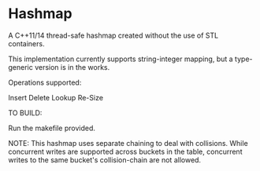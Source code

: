 # Hashmap
A C++11/14 thread-safe hashmap created without the use of STL containers.

This implementation currently supports string-integer mapping, but a type-generic
version is in the works.

Operations supported:

  Insert
  Delete
  Lookup
  Re-Size

TO BUILD:

  Run the makefile provided.

NOTE: This hashmap uses separate chaining to deal with collisions.
While concurrent writes are supported across buckets in the table,
concurrent writes to the same bucket's collision-chain are not allowed.
